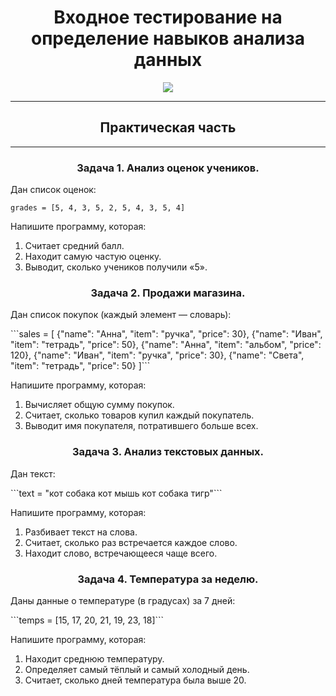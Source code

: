 <h1 align="center">Входное тестирование на определение навыков анализа данных</h1>

<p align="center">
  <img src="https://s3.dualstack.us-east-2.amazonaws.com/pythondotorg-assets/media/community/logos/python-logo-only.png" align="center">
</p>
<hr>

<h2 align="center">Практическая часть</h2>
<hr>
<h3 align="center">Задача 1. Анализ оценок учеников.</h3>
<p>Дан список оценок:</p>

```
grades = [5, 4, 3, 5, 2, 5, 4, 3, 5, 4]
```

<p>Напишите программу, которая:</p>
<ol>
  <li>Считает средний балл.</li>
  <li>Находит самую частую оценку.</li>
  <li>Выводит, сколько учеников получили «5».</li>
</ol>

<h3 align="center">Задача 2. Продажи магазина.</h3>
<p>Дан список покупок (каждый элемент — словарь):</p>
```sales = [
{"name": "Анна", "item": "ручка", "price": 30},
{"name": "Иван", "item": "тетрадь", "price": 50},
{"name": "Анна", "item": "альбом", "price": 120},
{"name": "Иван", "item": "ручка", "price": 30},
{"name": "Света", "item": "тетрадь", "price": 50}
]```
<p>Напишите программу, которая:</p>
<ol>
  <li>Вычисляет общую сумму покупок.</li>
  <li>Считает, сколько товаров купил каждый покупатель.</li>
  <li>Выводит имя покупателя, потратившего больше всех.</li>
</ol>

<h3 align="center">Задача 3. Анализ текстовых данных.</h3>
<p>Дан текст:</p>
```text = "кот собака кот мышь кот собака тигр"```
<p>Напишите программу, которая:</p>
<ol>
  <li>Разбивает текст на слова.</li>
  <li>Считает, сколько раз встречается каждое слово.</li>
  <li>Находит слово, встречающееся чаще всего.</li>
</ol>

<h3 align="center">Задача 4. Температура за неделю.</h3>
<p>Даны данные о температуре (в градусах) за 7 дней:</p>
```temps = [15, 17, 20, 21, 19, 23, 18]```
<p>Напишите программу, которая:</p>
<ol>
  <li>Находит среднюю температуру.</li>
  <li>Определяет самый тёплый и самый холодный день.</li>
  <li>Считает, сколько дней температура была выше 20.</li>

</ol>


